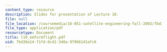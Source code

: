 ```yaml
---
content_type: resource
description: Slides for presentation of Lecture 10.
file: null
file_location: /coursemedia/16-851-satellite-engineering-fall-2003/7bd38a14f1fd0c42340a97966141afc6_l10_emformflight.pdf
file_type: application/pdf
resourcetype: Document
title: l10_emformflight.pdf
uid: 7bd38a14-f1fd-0c42-340a-97966141afc6
---
```

